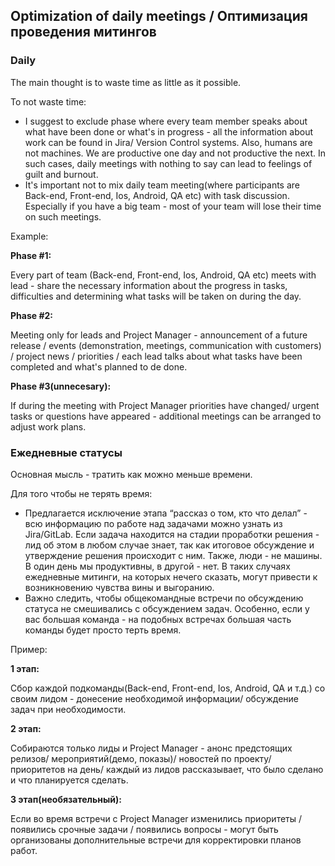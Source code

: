 ## Optimization of daily meetings / Оптимизация проведения митингов

### Daily

The main thought is to waste time as little as it possible.

To not waste time:

  - I suggest to exclude phase where every team member speaks about what have been done or what's in progress - all the information about work 
can be found in Jira/ Version Control systems. 
Also, humans are not machines. We are productive one day and not productive the next. In such cases, daily meetings with nothing to say
can lead to feelings of guilt and burnout.
  - It's important not to mix daily team meeting(where participants are Back-end, Front-end, Ios, Android, QA etc) with task discussion.
   Especially if you have a big team - most of your team will lose their time on such meetings.

Example:

**Phase #1:**

  Every part of team (Back-end, Front-end, Ios, Android, QA etc) meets with lead - share the necessary information about the progress in tasks, difficulties 
  and determining what tasks will be taken on during the day.
  
**Phase #2:**

  Meeting only for leads and Project Manager - announcement of a future release / events (demonstration, meetings, communication with customers) 
  / project news / priorities / each lead talks about what tasks have been completed and what's planned to de done.
  
**Phase #3(unnecesary):**
  
  If during the meeting with Project Manager priorities have changed/ urgent tasks or questions have appeared -
  additional meetings can be arranged to adjust work plans.
  
  

  
### Ежедневные статусы

Основная мысль - тратить как можно меньше времени.

Для того чтобы не терять время:

  - Предлагается исключение этапа “рассказ о том, кто что делал” - всю информацию по работе над задачами можно узнать из Jira/GitLab. 
Если задача находится на стадии проработки решения - лид об этом в любом случае знает, так как итоговое обсуждение и утверждение решения происходит с ним.
Также, люди - не машины. В один день мы продуктивны, в другой - нет. В таких случаях ежедневные митинги, на которых нечего сказать,
могут привести к возникновению чувства вины и выгоранию.
  - Важно следить, чтобы общекомандные встречи по обсуждению статуса не смешивались с обсуждением задач. 
  Особенно, если у вас большая команда - на подобных встречах большая часть команды будет просто терть время.

Пример:

**1 этап:**

  Сбор каждой подкоманды(Back-end, Front-end, Ios, Android, QA и т.д.) со своим лидом - донесение необходимой информации/ 
  обсуждение задач при необходимости.

**2 этап:**
  
  Собираются только лиды и Project Manager - анонс предстоящих релизов/ мероприятий(демо,  показы)/ новостей по проекту/ 
  приоритетов на день/ каждый из лидов рассказывает, что было сделано и что планируется сделать.
  
**3 этап(необязательный):**

  Если во время встречи с Project Manager изменились приоритеты / появились срочные задачи / появились вопросы - 
  могут быть организованы дополнительные встречи для корректировки планов работ.
	



  

